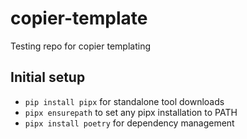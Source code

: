 # copier-template

Testing repo for copier templating

## Initial setup

- `pip install pipx` for standalone tool downloads
- `pipx ensurepath` to set any pipx installation to PATH
- `pipx install poetry` for dependency management
